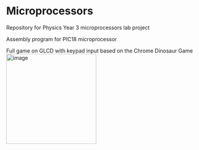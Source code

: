 # Microprocessors
Repository for Physics Year 3 microprocessors lab project

Assembly program for PIC18 microprocessor

Full game on GLCD with keypad input based on the Chrome Dinosaur Game
<img width="241" alt="image" src="https://github.com/crimefightingllama/Microprocessors_project/assets/92220266/b8261b4f-fee9-4070-9c86-60e44e3a41f3">
